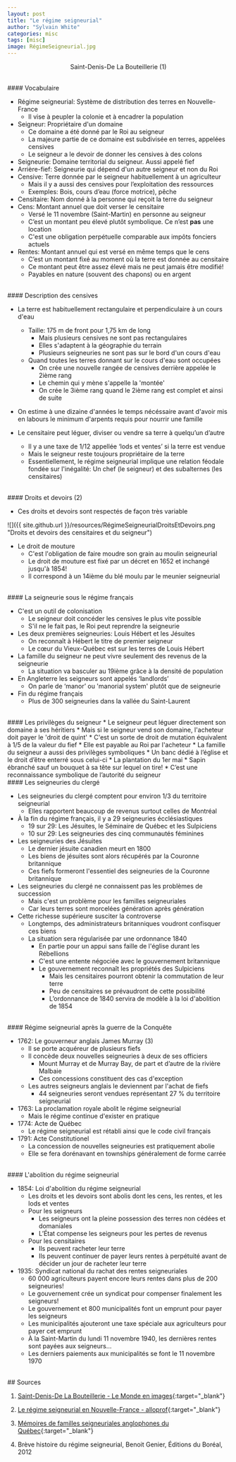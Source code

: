 ```yaml
---
layout: post
title: "Le régime seigneurial"
author: "Sylvain White"
categories: misc
tags: [misc]
image: RégimeSeigneurial.jpg
---
```

<p style="text-align: center;">Saint-Denis-De La Bouteillerie (1)</p>

<br/> 
#### Vocabulaire

* Régime seigneurial: Système de distribution des terres en Nouvelle-France
    * Il vise à peupler la colonie et à encadrer la population
* Seigneur: Propriétaire d'un domaine
    * Ce domaine a été donné par le Roi au seigneur
    * La majeure partie de ce domaine est subdivisée
en terres, appelées censives
    * Le seigneur a le devoir de donner les censives à des colons
* Seigneurie: Domaine territorial du seigneur. Aussi appelé fief
* Arrière-fief: Seigneurie qui dépend d'un autre seigneur et non du Roi 
* Censive: Terre donnée par le seigneur habituellement à un agriculteur
    * Mais il y a aussi des censives pour l’exploitation des ressources
    * Exemples: Bois, cours d’eau (force motrice), pêche
* Censitaire: Nom donné à la personne qui reçoit la terre du seigneur
* Cens: Montant annuel que doit verser le censitaire 
    * Versé le 11 novembre (Saint-Martin) en personne au seigneur
    * C’est un montant peu élevé plutôt symbolique. Ce n’est **pas** une location
    * C'est une obligation perpétuelle comparable aux impôts fonciers actuels
* Rentes: Montant annuel qui est versé en même temps que le cens
    * C’est un montant fixé au moment où la terre est donnée au censitaire
    * Ce montant peut être assez élevé mais ne peut jamais être modifié!
	* Payables en nature (souvent des chapons) ou en argent

<br/> 
#### Description des censives

* La terre est habituellement rectangulaire et perpendiculaire à un cours d'eau
    * Taille: 175 m de front pour 1,75 km de long
        * Mais plusieurs censives ne sont pas rectangulaires
        * Elles s'adaptent à la géographie du terrain
        * Plusieurs seigneuries ne sont pas sur le bord d'un cours d'eau
    * Quand toutes les terres donnant sur le cours d'eau sont occupées
        * On crée une nouvelle rangée de censives derrière appelée le 2ième rang
        * Le chemin qui y mène s'appelle la 'montée'
        * On crée le 3ième rang quand le 2ième rang est complet et ainsi de suite
* On estime à une dizaine d'années le temps nécéssaire avant d'avoir mis en labours le minimum d'arpents requis pour nourrir une famille

* Le censitaire peut léguer, diviser ou vendre sa terre à quelqu’un d’autre
	* Il y a une taxe de 1/12 appellée ‘lods et ventes’ si la terre  est vendue
    * Mais le seigneur reste toujours propriétaire de la terre
    * Essentiellement, le régime seigneurial implique une relation féodale fondée sur l'inégalité: Un chef (le seigneur) et des subalternes (les censitaires)

<br/> 
#### Droits et devoirs (2)

* Ces droits et devoirs sont respectés de façon très variable 

![]({{ site.github.url }}/resources/RégimeSeigneurialDroitsEtDevoirs.png "Droits et devoirs des censitaires et du seigneur")

* Le droit de mouture
    * C'est l'obligation de faire moudre son grain au moulin seigneurial
    * Le droit de mouture est fixé par un décret en 1652 et inchangé jusqu'à 1854!  
    * Il correspond à un 14ième du blé moulu par le meunier seigneurial

<br/>     
#### La seigneurie sous le régime français

* C'est un outil de colonisation
    * Le seigneur doit concéder les censives le plus vite possible
    * S'il ne le fait pas, le Roi peut reprendre la seigneurie
* Les deux premières seigneuries: Louis Hébert et les Jésuites
    * On reconnaît à Hébert le titre de premier seigneur
    * Le cœur du Vieux-Québec est sur les terres de Louis Hébert
* La famille du seigneur ne peut vivre seulement des revenus de la seigneurie
    * La situation va basculer au 19ième grâce à la densité de population
* En Angleterre les seigneurs sont appelés ‘landlords’
    * On parle de ‘manor’ ou 'manorial system' plutôt que de seigneurie    
* Fin du régime français 
    * Plus de 300 seigneuries dans la vallée du Saint-Laurent

<br/> 
#### Les privilèges du seigneur
* Le seigneur peut léguer directement son domaine à ses héritiers
	* Mais si le seigneur vend son domaine, l'acheteur doit payer le 'droit de quint' 
    * C'est un sorte de droit de mutation équivalent à 1/5 de la valeur du fief 
    * Elle est payable au Roi par l'acheteur
* La famille du seigneur a aussi des privilèges symboliques
    * Un banc dédié à l’église et le droit d’être enterré sous celui-ci
	* La plantation du 1er mai
        * Sapin ébranché sauf un bouquet à sa tête sur lequel on tire!
		* C’est une reconnaissance symbolique de l’autorité du seigneur

<br/> 
#### Les seigneuries du clergé 

* Les seigneuries du clergé comptent pour environ 1/3 du territoire seigneurial
    * Elles rapportent beaucoup de revenus surtout celles de Montréal
* À la fin du régime français, il y a 29 seigneuries écclésiastiques
    * 19 sur 29: Les Jésuites, le Séminaire de Québec et les Sulpiciens
    * 10 sur 29: Les seigneuries des cinq communautés féminines
* Les seigneuries des Jésuites
    * Le dernier jésuite canadien meurt en 1800
    * Les biens de jésuites sont alors récupérés par la Couronne britannique
    * Ces fiefs formeront l'essentiel des seigneuries de la Couronne britannique
* Les seigneuries du clergé ne connaissent pas les problèmes de succession
    * Mais c'est un problème pour les familles seigneuriales
    * Car leurs terres sont morcelées génération après génération
* Cette richesse supérieure susciter la controverse
    * Longtemps, des administrateurs britanniques voudront confisquer ces biens
    * La situation sera régularisée par une ordonnance 1840 
        * En partie pour un appui sans faille de l'église durant les Rébellions
        * C'est une entente négociée avec le gouvernement britannique
        * Le gouvernement reconnaît les propriétés des Sulpiciens 
            * Mais les censitaires pourront obtenir la commutation de leur terre
            * Peu de censitaires se prévaudront de cette possibilité
            * L’ordonnance de 1840 servira de modèle à la loi d'abolition de 1854


<br/> 
#### Régime seigneurial après la guerre de la Conquête

* 1762: Le gouverneur anglais James Murray (3)
    * Il se porte acquéreur de plusieurs fiefs
    * Il concède deux nouvelles seigneuries à deux de ses officiers
        * Mount Murray et de Murray Bay, de part et d’autre de la rivière Malbaie
        * Ces concessions constituent des cas d'exception
    * Les autres seigneurs anglais le deviennent par l'achat de fiefs
        * 44 seigneuries seront vendues représentant 27 % du territoire seigneurial
* 1763: La proclamation royale abolit le régime seigneurial
    * Mais le régime continue d'exister en pratique
* 1774: Acte de Québec 
    * Le régime seigneurial est rétabli ainsi que le code civil français
* 1791: Acte Constitutionel
    * La concession de nouvelles seigneuries est pratiquement abolie
    * Elle se fera dorénavant en townships généralement de forme carrée 

<br/>
#### L'abolition du régime seigneurial

* 1854: Loi d'abolition du régime seigneurial 
    * Les droits et les devoirs sont abolis dont les cens, les rentes, et les lods et ventes
    * Pour les seigneurs
	    * Les seigneurs ont la pleine possession des terres non cédées et domaniales
		* L’État compense les seigneurs pour les pertes de revenus
	* Pour les censitaires 
		* Ils peuvent racheter leur terre
		* Ils peuvent continuer de payer leurs rentes à perpétuité avant de décider un jour de racheter leur terre
* 1935: Syndicat national du rachat des rentes seigneuriales
    * 60 000 agriculteurs payent encore leurs rentes dans plus de 200 seigneuries!
    * Le gouvernement crée un syndicat pour compenser finalement les seigneurs!
    * Le gouvernement et 800 municipalités font un emprunt pour payer les seigneurs
    * Les municipalités ajouteront une taxe spéciale aux agriculteurs pour payer cet emprunt
    * À la Saint-Martin du lundi 11 novembre 1940, les dernières rentes sont payées aux seigneurs…
    * Les derniers paiements aux municipalités se font le 11 novembre 1970 

<br/>
## Sources

1. [Saint-Denis-De La Bouteillerie - Le Monde en images](https://monde.ccdmd.qc.ca/ressource/?id=21259&demande=desc#){:target="_blank"}

2. [Le régime seigneurial en Nouvelle-France - alloprof](https://www.alloprof.qc.ca/fr/eleves/bv/histoire/le-regime-seigneurial-en-nouvelle-france-h1372){:target="_blank"}

3. [Mémoires de familles seigneuriales anglophones du Québec](https://www.erudit.org/fr/revues/minling/2023-n21-minling07803/1097637ar/){:target="_blank"}

4. Brève histoire du régime seigneurial, Benoit Genier, Éditions du Boréal, 2012

